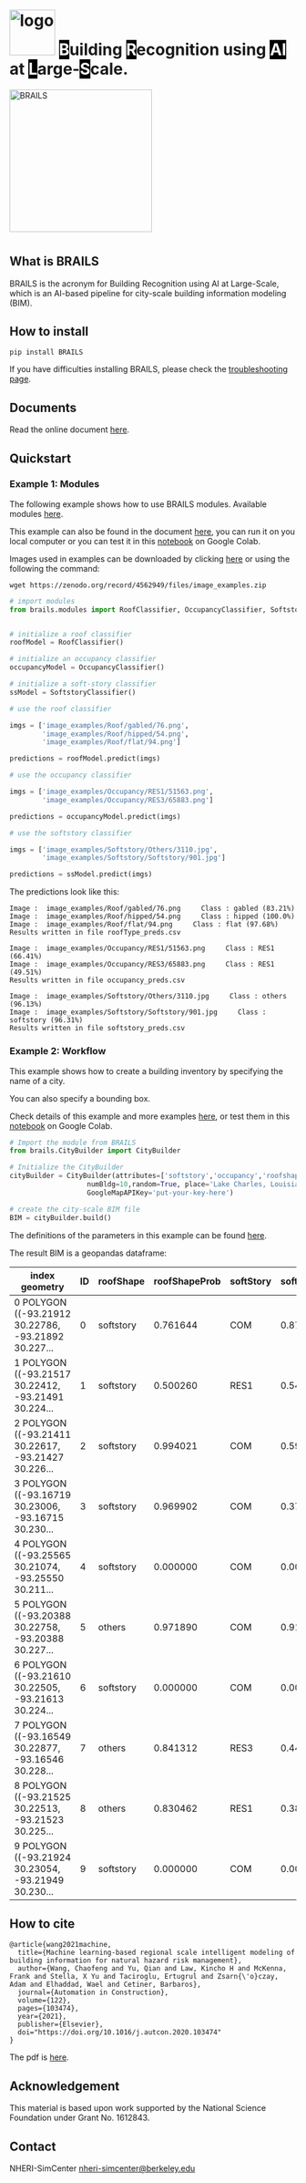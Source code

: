 # <img src="https://raw.githubusercontent.com/NHERI-SimCenter/BRAILS/master/docs/images/logo/Logo.png" alt="logo" height="80"/> <span style="color:#FFFFFF;background-color: #000000;">B</span>uilding <span style="color:#FFFFFF;background-color: #000000;">R</span>ecognition using <span style="color:#FFFFFF;background-color: #000000;">AI</span> at <span style="color:#FFFFFF;background-color: #000000;">L</span>arge-<span style="color:#FFFFFF;background-color: #000000;">S</span>cale.

<img src="https://raw.githubusercontent.com/NHERI-SimCenter/BRAILS/master/docs/images/brails-demo.gif" alt="BRAILS" height="250"/>

#

## What is BRAILS

BRAILS is the acronym for Building Recognition using AI at Large-Scale, 
which is an AI-based pipeline for city-scale building information modeling (BIM).

## How to install

```
pip install BRAILS
```

If you have difficulties installing BRAILS, please check the [troubleshooting page](https://nheri-simcenter.github.io/BRAILS-Documentation/common/user_manual/troubleshooting.html).


## Documents

Read the online document <a href="https://nheri-simcenter.github.io/BRAILS-Documentation/index.html">here</a>.


## Quickstart


### Example 1: Modules


The following example shows how to use BRAILS modules. Available modules [here](https://nheri-simcenter.github.io/BRAILS-Documentation/common/user_manual/modules/modules.html).

This example can also be found in the document [here](https://nheri-simcenter.github.io/BRAILS-Documentation/common/user_manual/examples.html), 
you can run it on you local computer or you can test it in this [notebook](https://colab.research.google.com/drive/1zspDwK-rGA1gYcHZDnrQr_3Z27JL-ooS?usp=sharing) on Google Colab.

Images used in examples can be downloaded by clicking [here](https://zenodo.org/record/4562949/files/image_examples.zip) or 
using the following the command:

```
wget https://zenodo.org/record/4562949/files/image_examples.zip
```

```python
# import modules
from brails.modules import RoofClassifier, OccupancyClassifier, SoftstoryClassifier


# initialize a roof classifier
roofModel = RoofClassifier()

# initialize an occupancy classifier
occupancyModel = OccupancyClassifier()

# initialize a soft-story classifier
ssModel = SoftstoryClassifier()

# use the roof classifier 

imgs = ['image_examples/Roof/gabled/76.png',
        'image_examples/Roof/hipped/54.png',
        'image_examples/Roof/flat/94.png']

predictions = roofModel.predict(imgs)

# use the occupancy classifier 

imgs = ['image_examples/Occupancy/RES1/51563.png',
        'image_examples/Occupancy/RES3/65883.png']

predictions = occupancyModel.predict(imgs)

# use the softstory classifier 

imgs = ['image_examples/Softstory/Others/3110.jpg',
        'image_examples/Softstory/Softstory/901.jpg']

predictions = ssModel.predict(imgs)

```

The predictions look like this:
```
Image :  image_examples/Roof/gabled/76.png     Class : gabled (83.21%)
Image :  image_examples/Roof/hipped/54.png     Class : hipped (100.0%)
Image :  image_examples/Roof/flat/94.png     Class : flat (97.68%)
Results written in file roofType_preds.csv

Image :  image_examples/Occupancy/RES1/51563.png     Class : RES1 (66.41%)
Image :  image_examples/Occupancy/RES3/65883.png     Class : RES1 (49.51%)
Results written in file occupancy_preds.csv

Image :  image_examples/Softstory/Others/3110.jpg     Class : others (96.13%)
Image :  image_examples/Softstory/Softstory/901.jpg     Class : softstory (96.31%)
Results written in file softstory_preds.csv
```


### Example 2: Workflow

This example shows how to create a building inventory by specifying the name of a city. 

You can also specify a bounding box. 

Check details of this example and more examples [here](https://nheri-simcenter.github.io/BRAILS-Documentation/common/user_manual/examples.html), or test them in this [notebook](https://colab.research.google.com/drive/1tG6xVRCmDyi6K8TWgoNd_31vV034VcSO?usp=sharing) on Google Colab.


```python
# Import the module from BRAILS
from brails.CityBuilder import CityBuilder

# Initialize the CityBuilder
cityBuilder = CityBuilder(attributes=['softstory','occupancy','roofshape'], 
                   numBldg=10,random=True, place='Lake Charles, Louisiana', 
                   GoogleMapAPIKey='put-your-key-here')

# create the city-scale BIM file
BIM = cityBuilder.build()

```

The definitions of the parameters in this example can be found [here](https://nheri-simcenter.github.io/BRAILS-Documentation/common/user_manual/examples.html). 

The result BIM is a geopandas dataframe:

index geometry	                                        |   ID	|   roofShape	|   roofShapeProb	|   softStory	|softStoryProb	|occupancy	|occupancyProb
--------------------------------------------------------|-------|---------------|-------------------|---------------|---------------|-----------|------------
0	POLYGON ((-93.21912 30.22786, -93.21892 30.227...	|   0	|   softstory	|   0.761644	    |   COM	    |    0.878260	|    flat	|    0.999769 
1	POLYGON ((-93.21517 30.22412, -93.21491 30.224...	|   1	|   softstory	|   0.500260	    |   RES1	    |    0.549517	|    hipped	|    0.961910 
2	POLYGON ((-93.21411 30.22617, -93.21427 30.226...	|   2	|   softstory	|   0.994021	    |   COM	    |    0.594705	|    hipped	|    0.999313 
3	POLYGON ((-93.16719 30.23006, -93.16715 30.230...	|   3	|   softstory	|   0.969902	    |   COM	    |    0.372285	|    flat	|    0.735594 
4	POLYGON ((-93.25565 30.21074, -93.25550 30.211...	|   4	|   softstory	|   0.000000	    |   COM	    |    0.000000	|    flat	|    0.998508 
5	POLYGON ((-93.20388 30.22758, -93.20388 30.227...	|   5	|   others   	|   0.971890	    |   COM	    |    0.913591	|    flat	|    0.996405 
6	POLYGON ((-93.21610 30.22505, -93.21613 30.224...	|   6	|   softstory	|   0.000000	    |   COM	    |    0.000000	|    flat	|    0.963075 
7	POLYGON ((-93.16549 30.22877, -93.16546 30.228...	|   7	|   others   	|   0.841312	    |   RES3	    |    0.441689	|    hipped	|    0.534562 
8	POLYGON ((-93.21525 30.22513, -93.21523 30.225...	|   8	|   others   	|   0.830462	    |   RES1	    |    0.383844	|    flat	|    0.786514 
9	POLYGON ((-93.21924 30.23054, -93.21949 30.230...	|   9	|   softstory	|   0.000000	    |   COM	    |    0.000000	|    flat	|    0.986143 




## How to cite

```
@article{wang2021machine,
  title={Machine learning-based regional scale intelligent modeling of building information for natural hazard risk management},
  author={Wang, Chaofeng and Yu, Qian and Law, Kincho H and McKenna, Frank and Stella, X Yu and Taciroglu, Ertugrul and Zsarn{\'o}czay, Adam and Elhaddad, Wael and Cetiner, Barbaros},
  journal={Automation in Construction},
  volume={122},
  pages={103474},
  year={2021},
  publisher={Elsevier},
  doi="https://doi.org/10.1016/j.autcon.2020.103474"
}
```
The pdf is <a href="https://www.researchgate.net/publication/346957248_Machine_Learning-based_Regional_Scale_Intelligent_Modeling_of_Building_Information_for_Natural_Hazard_Risk_Management">here</a>.

## Acknowledgement
This material is based upon work supported by the National Science Foundation under Grant No. 1612843.

## Contact
NHERI-SimCenter nheri-simcenter@berkeley.edu


